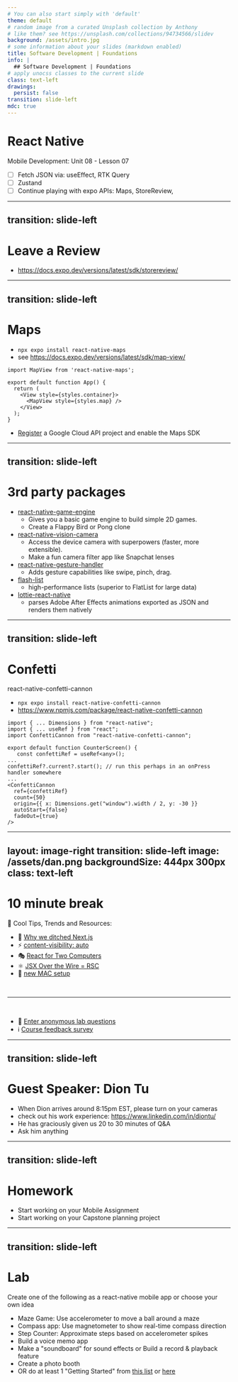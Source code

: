 ```yaml
---
# You can also start simply with 'default'
theme: default
# random image from a curated Unsplash collection by Anthony
# like them? see https://unsplash.com/collections/94734566/slidev
background: /assets/intro.jpg
# some information about your slides (markdown enabled)
title: Software Development | Foundations
info: |
  ## Software Development | Foundations
# apply unocss classes to the current slide
class: text-left
drawings:
  persist: false
transition: slide-left
mdc: true
---
```


# React Native
Mobile Development: Unit 08 - Lesson 07

- [ ] Fetch JSON via: useEffect, RTK Query
- [ ] Zustand
- [ ] Continue playing with expo APIs: Maps, StoreReview, 

<div class="abs-br m-6 text-xl">
  <a href="https://github.com/slidevjs/slidev" target="_blank" class="slidev-icon-btn">
    <carbon:logo-github />
  </a>
</div>

<!--
-->

---
transition: slide-left
---

# Leave a Review

- https://docs.expo.dev/versions/latest/sdk/storereview/
---
transition: slide-left
---

# Maps

- `npx expo install react-native-maps`
- see https://docs.expo.dev/versions/latest/sdk/map-view/
```tsx
import MapView from 'react-native-maps';

export default function App() {
  return (
    <View style={styles.container}>
      <MapView style={styles.map} />
    </View>
  );
}
```

- [Register](https://console.developers.google.com/apis) a Google Cloud API project and enable the Maps SDK


---
transition: slide-left
---

# 3rd party packages

- [react-native-game-engine](https://www.npmjs.com/package/react-native-game-engine)
   - Gives you a basic game engine to build simple 2D games.
   - Create a Flappy Bird or Pong clone
- [react-native-vision-camera](https://www.npmjs.com/package/react-native-vision-camera)
   - Access the device camera with superpowers (faster, more extensible).
   - Make a fun camera filter app like Snapchat lenses
- [react-native-gesture-handler](react-native-gesture-handler)
   - Adds gesture capabilities like swipe, pinch, drag.
- [flash-list](https://www.npmjs.com/package/@shopify/flash-list)
   - high-performance lists (superior to FlatList for large data)
- [lottie-react-native](https://www.npmjs.com/package/lottie-react-native)
   - parses Adobe After Effects animations exported as JSON and renders them natively

---
transition: slide-left
---

# Confetti
react-native-confetti-cannon

- `npx expo install react-native-confetti-cannon`
- https://www.npmjs.com/package/react-native-confetti-cannon

```tsx
import { ... Dimensions } from "react-native";
import { ... useRef } from "react";
import ConfettiCannon from "react-native-confetti-cannon";

export default function CounterScreen() {
   const confettiRef = useRef<any>();
...
confettiRef?.current?.start(); // run this perhaps in an onPress handler somewhere
...
<ConfettiCannon
  ref={confettiRef}
  count={50}
  origin={{ x: Dimensions.get("window").width / 2, y: -30 }}
  autoStart={false}
  fadeOut={true}
/>
```



---
layout: image-right
transition: slide-left
image: /assets/dan.png
backgroundSize: 444px 300px
class: text-left
---

# 10 minute break

🍦 Cool Tips, Trends and Resources:
- 🪏 [Why we ditched Next.js](https://northflank.com/blog/why-we-ditched-next-js-and-never-looked-back)
- ⚡ [content-visibility: auto](https://cekrem.github.io/posts/content-visibility-auto-performance/)
- 🎭 [React for Two Computers](https://www.youtube.com/watch?v=ozI4V_29fj4)
- ⚛️ [JSX Over the Wire = RSC](https://overreacted.io/jsx-over-the-wire/)
- 🍎 [new MAC setup](https://www.swyx.io/new-mac-setup)


<br>
<hr>
<br>

- 🧪 [Enter anonymous lab questions](https://docs.google.com/forms/d/e/1FAIpQLSevvGARdHQikso-uLqFCO481MABKE5HofuSrlzEPMNQ2ZLykw/viewform?usp=dialog)
- ℹ️ [Course feedback survey](https://circuitstream.typeform.com/to/ZoyYk7px#course_id=SoftwareAN&instructor=9514)


---
transition: slide-left
---

# Guest Speaker: Dion Tu

- When Dion arrives around 8:15pm EST, please turn on your cameras
- check out his work experience: https://www.linkedin.com/in/diontu/
- He has graciously given us 20 to 30 minutes of Q&A
- Ask him anything 



---
transition: slide-left
---

# Homework

- Start working on your Mobile Assignment 
- Start working on your Capstone planning project

---
transition: slide-left
---

# Lab
Create one of the following as a react-native mobile app or choose your own idea

- Maze Game: Use accelerometer to move a ball around a maze
- Compass app: Use magnetometer to show real-time compass direction
- Step Counter: Approximate steps based on accelerometer spikes
- Build a voice memo app
- Make a "soundboard" for sound effects or Build a record & playback feature
- Create a photo booth
- OR do at least 1 "Getting Started" from [this list](https://unit06-lesson06.netlify.app/14) or [here](https://unit04-lesson05.netlify.app/16)
